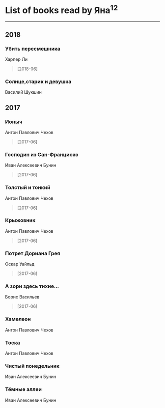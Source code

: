 # List of books read by Яна<sup>12</sup>
---

## 2018

### Убить пересмешника
Харпер Ли
> [2018-06] 


### Солнце,старик и девушка
Василий Шукшин



## 2017

### Ионыч
Антон Павлович Чехов
> [2017-06] 


### Господин из Сан-Франциско
Иван Алексеевич Бунин
> [2017-06] 


### Толстый и тонкий
Антон Павлович Чехов
> [2017-06] 


### Крыжовник
Антон Павлович Чехов
> [2017-06] 


### Потрет Дориана Грея
Оскар Уайльд
> [2017-06] 


### А зори здесь тихие...
Борис Васильев
> [2017-06] 


### Хамелеон
Антон Павлович Чехов


### Тоска
Антон Павлович Чехов


### Чистый понедельник
Иван Алексеевич Бунин


### Тёмные аллеи
Иван Алексеевич Бунин



